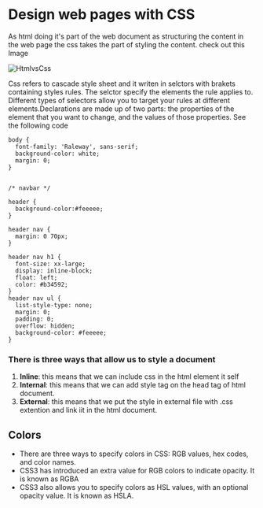 # Design web pages with CSS

As html doing it's part of the web document as structuring the content in the web page the css takes the part of styling the content. 
check out this Image

![HtmlvsCss](https://i.suar.me/gzZ9B/)

Css refers to cascade style sheet and it writen in selctors with brakets containing styles rules. The selctor specify the elements the rule applies to. Different types of selectors allow you to target your rules at different elements.Declarations are made up of two parts: the properties of the element that you want to change, and the values of those properties. See the following code

```
body {
  font-family: 'Raleway', sans-serif;
  background-color: white;
  margin: 0;
}


/* navbar */

header {
  background-color:#feeeee;
}

header nav {
  margin: 0 70px;
}

header nav h1 {
  font-size: xx-large;
  display: inline-block;
  float: left;
  color: #b34592;
}
header nav ul {
  list-style-type: none;
  margin: 0;
  padding: 0;
  overflow: hidden;
  background-color: #feeeee;
}
```

### There is three ways that allow us to style a document
1. **Inline**: this means that we can include css in the html element it self
2. **Internal**: this means that we can add style tag on the head tag of html document.
3. **External**: this means that we put the style in external file with .css extention and link iit in the html document.

## Colors
- There are three ways to specify colors in CSS: RGB values, hex codes, and color names.
- CSS3 has introduced an extra value for RGB colors to indicate opacity. It is known as RGBA
- CSS3 also allows you to specify colors as HSL values, with an optional opacity value. It is known as HSLA.

